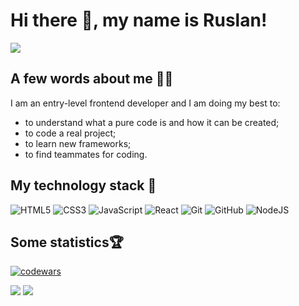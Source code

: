 <h1 align="left">Hi there 👋, my name is Ruslan!</h1>

![](https://komarev.com/ghpvc/?username=gazievri)

## A few words about me 👨‍💻  

I am an entry-level frontend developer and I am doing my best to: 
- to understand what a pure code is and how it can be created;
- to code a real project;
- to learn new frameworks;
- to find teammates for coding. 
    
            
  
## My technology stack 🤺  

![HTML5](https://img.shields.io/badge/html5-%23E34F26.svg?style=for-the-badge&logo=html5&logoColor=white) ![CSS3](https://img.shields.io/badge/css3-%231572B6.svg?style=for-the-badge&logo=css3&logoColor=white) ![JavaScript](https://img.shields.io/badge/javascript-%23323330.svg?style=for-the-badge&logo=javascript&logoColor=%23F7DF1E) ![React](https://img.shields.io/badge/react-%2320232a.svg?style=for-the-badge&logo=react&logoColor=%2361DAFB) ![Git](https://img.shields.io/badge/git-%23F05033.svg?style=for-the-badge&logo=git&logoColor=white) ![GitHub](https://img.shields.io/badge/github-%23121011.svg?style=for-the-badge&logo=github&logoColor=white) ![NodeJS](https://img.shields.io/badge/node.js-6DA55F?style=for-the-badge&logo=node.js&logoColor=white)



## Some statistics🏆 

[![codewars](https://www.codewars.com/users/gazievr/badges/micro)](https://www.codewars.com/users/gazievr)  

![](https://github-profile-summary-cards.vercel.app/api/cards/stats?username=gazievri&theme=solarized_dark) ![](https://github-profile-summary-cards.vercel.app/api/cards/repos-per-language?username=gazievri&theme=solarized_dark)
